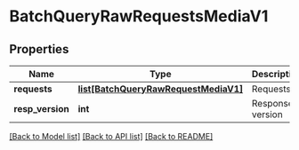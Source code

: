 # BatchQueryRawRequestsMediaV1

## Properties
Name | Type | Description | Notes
------------ | ------------- | ------------- | -------------
**requests** | [**list[BatchQueryRawRequestMediaV1]**](BatchQueryRawRequestMediaV1.md) | Requests | 
**resp_version** | **int** | Response version | 

[[Back to Model list]](../README.md#documentation-for-models) [[Back to API list]](../README.md#documentation-for-api-endpoints) [[Back to README]](../README.md)


